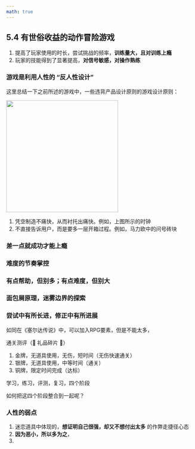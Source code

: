 ```yaml
---
math: true
---
```


## 5.4 有世俗收益的动作冒险游戏

1. 提高了玩家使用的时长，尝试挑战的频率，**训练量大，且对训练上瘾**
1. 玩家的技能得到了显著提高，**对信号敏感，对操作熟练**

### 游戏是利用人性的 “反人性设计”

这里总结一下之前所述的游戏中，一些违背产品设计原则的游戏设计原则：

<img src="../img/geek-clock.jpeg" width="300">

1. 凭空制造不痛快，从而衬托出痛快。例如，上图所示的时钟
1. 不直接告诉用户，而是要多一层开箱过程。例如，马力欧中的问号砖块

### 差一点就成功才能上瘾

### 难度的节奏掌控

### 有点帮助，但别多；有点难度，但别大

### 面包屑原理，迷雾边界的探索

### 尝试中有所长进，修正中有所进展

如同在《塞尔达传说》中，可以加入RPG要素，但是不能太多，

通关测评（🎁 礼品碎片 🧩）

1. 金牌，无道具使用，无伤，短时间（无伤快速通关）
2. 银牌，无道具使用，中等时间（通关）
3. 铜牌，限定时间完成（达标）

学习，练习，评测，复习，四个阶段

如何把这四个阶段整合到一起呢？

### 人性的弱点

1. 迷恋道具中体现的，**想证明自己很强，却又不想付出太多** 的作弊走捷径心态
1. **因为恶小，所以多为之**，
1. 